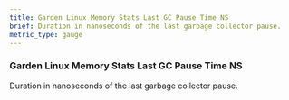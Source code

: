 ```yaml
---
title: Garden Linux Memory Stats Last GC Pause Time NS
brief: Duration in nanoseconds of the last garbage collector pause.
metric_type: gauge
---
```


### Garden Linux Memory Stats Last GC Pause Time NS

Duration in nanoseconds of the last garbage collector pause.